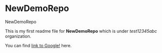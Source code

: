 # NewDemoRepo
NewDemoRepo

This is my first readme file for **NewDemoRepo** which is under *test12345abc* organization. 

You can find [link to Google!](http://google.com) here.
